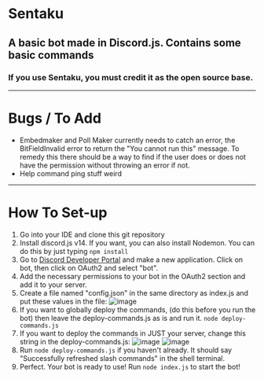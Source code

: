 # Sentaku
## A basic bot made in Discord.js. Contains some basic commands
### If you use Sentaku, you must credit it as the open source base.
---
# Bugs / To Add
-  Embedmaker and Poll Maker currently needs to catch an error, the BitFieldInvalid error to return the "You cannot run this" message. To remedy this there should be a way to find if the user does or does not have the permission without throwing an error if not. 
- Help command ping stuff weird
---
# How To Set-up
1. Go into your IDE and clone this git repository
2. Install discord.js v14. If you want, you can also install Nodemon. You can do this by just typing `npm install`
3. Go to [Discord Developer Portal](https://discord.com/developers/applications) and make a new application. Click on bot, then click on OAuth2 and select "bot".
4. Add the necessary permissions to your bot in the OAuth2 section and add it to your server.
5. Create a file named "config.json" in the same directory as index.js and put these values in the file:
![image](https://github.com/dumprr/Sentaku/assets/140656627/4e496457-035d-4e14-b336-b0fff66195d4)
6. If you want to globally deploy the commands, (do this before you run the bot) then leave the deploy-commands.js as is and run it. `node deploy-commands.js`
7. If you want to deploy the commands in JUST your server, change this string in the deploy-commands.js:
![image](https://github.com/dumprr/Sentaku/assets/140656627/f026dc03-7891-4004-8daf-f1bd6e12e3fd)
![image](https://github.com/dumprr/Sentaku/assets/140656627/b08827c6-4331-4301-9fa7-94aafcb72bb8)
8. Run `node deploy-commands.js` if you haven't already. It should say "Successfully refreshed slash commands" in the shell terminal.
9. Perfect. Your bot is ready to use! Run `node index.js` to start the bot!

